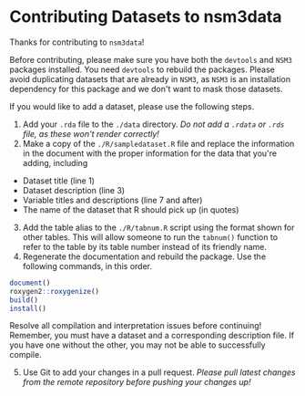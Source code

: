 # Contributing Datasets to nsm3data

Thanks for contributing to `nsm3data`!

Before contributing, please make sure you have both the `devtools` and `NSM3` packages installed. You need `devtools` to rebuild the packages. Please avoid duplicating datasets that are already in `NSM3`, as `NSM3` is an installation dependency for this package and we don't want to mask those datasets.

If you would like to add a dataset, please use the following steps.

1. Add your `.rda` file to the `./data` directory. *Do not add a `.rdata` or `.rds` file, as these won't render correctly!*
2. Make a copy of the `./R/sampledataset.R` file and replace the information in the document with the proper information for the data that you're adding, including
  - Dataset title (line 1)
  - Dataset description (line 3)
  - Variable titles and descriptions (line 7 and after)
  - The name of the dataset that R should pick up (in quotes)
3. Add the table alias to the `./R/tabnum.R` script using the format shown for other tables. This will allow someone to run the `tabnum()` function to refer to the table by its table number instead of its friendly name.
4. Regenerate the documentation and rebuild the package. Use the following commands, in this order.

```R
document()
roxygen2::roxygenize()
build()
install()
```

Resolve all compilation and interpretation issues before continuing! Remember, you must have a dataset and a corresponding description file. If you have one without the other, you may not be able to successfully compile.

5. Use Git to add your changes in a pull request. *Please  pull latest changes from the remote repository before pushing your changes up!*
